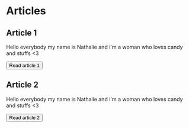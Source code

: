 # Articles

## Article 1
Hello everybody my name is Nathalie and i'm a woman who loves candy and stuffs <3

<button id="article1">Read article 1</button>


## Article 2
Hello everybody my name is Nathalie and i'm a woman who loves candy and stuffs <3

<button id="article2">Read article 2</button>

